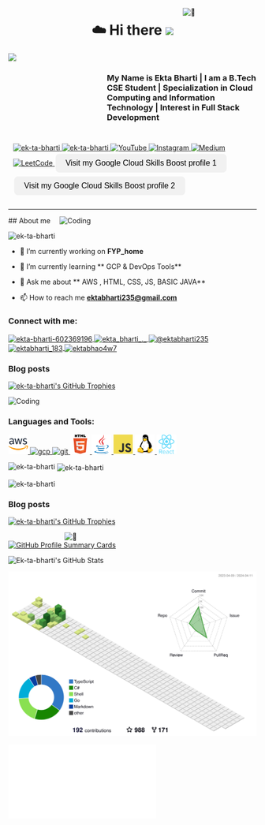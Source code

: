 [<img align="right" width="150" alt="🦑" src="https://count.getloli.com/get/@:lowlighter?theme=rule34">](https://www.youtube.com/@Ektabharti_183)
#####   <h1 align="center">☁️ Hi there <img src="https://emojis.slackmojis.com/emojis/images/1577305505/7373/hand_wave.gif?1577305505" width="30"></h1>
<div style="display: flex;">
<div style="flex-grow: 1;">
<img align='left' src='https://user-images.githubusercontent.com/5713670/87202985-820dcb80-c2b6-11ea-9f56-7ec461c497c3.gif' width='200'>
</div>
<div style="flex-grow: 2;">
  <br>
<h3>My Name is Ekta Bharti | I am a B.Tech CSE Student | Specialization in Cloud Computing and Information Technology | Interest in Full Stack Development</h3>
</div>
</div>
<br>
<div style="display: flex; flex-direction: row; align-items: center;">
  <div style="margin: 10px;">
    <a href="https://github.com/ek-ta-bharti">
      <img src="https://komarev.com/ghpvc/?username=ek-ta-bharti&label=Profile%20views&color=FFFF00&style=flat" alt="ek-ta-bharti" /> 
    </a>
        <a href="https://github.com/Ek-ta-bharti?tab=followers">
      <img src="https://img.shields.io/github/followers/ek-ta-bharti?label=follow&color=0000FF&style=social" alt="ek-ta-bharti" /> 
    </a>
<a href="https://www.youtube.com/channel/UCmQezsF1x1sCpaL7LikRzCg">
  <img src="https://img.shields.io/youtube/channel/subscribers/UCmQezsF1x1sCpaL7LikRzCg?label=Subscribers&style=social" alt="YouTube" /> 
</a>
    <a href="https://www.instagram.com/ekta_bharti_._/">
  <img src="https://image.flaticon.com/icons/png/512/174/174855.png" alt="Instagram" " />
</a>
<a href="https://medium.com/@ektabharti235">
  <img src="https://img.shields.io/badge/Medium-Follow-blue?style=social&logo=medium" alt="Medium" />
<a href="https://leetcode.com/Ekta_Bharti/">
  <img src="https://img.shields.io/badge/LeetCode-Follow-yellow?style=social&logo=leetcode" alt="LeetCode" />
</a>
<a href="https://www.cloudskillsboost.google/public_profiles/bed239f1-64fb-4990-9d85-8e1a6b963d0a">
  <button style="background-color: #f1f1f1; border: none; color: black; padding: 10px 20px; text-align: center; text-decoration: none; display: inline-block; font-size: 16px; margin: 4px 2px; cursor: pointer; border-radius: 8px;">Visit my Google Cloud Skills Boost profile 1</button>
</a>
<a href="https://www.cloudskillsboost.google/public_profiles/be53a506-374c-4a48-b72b-d09337457e95">
  <button style="background-color: #f1f1f1; border: none; color: black; padding: 10px 20px; text-align: center; text-decoration: none; display: inline-block; font-size: 16px; margin: 4px 2px; cursor: pointer; border-radius: 8px;">Visit my Google Cloud Skills Boost profile 2</button>
</a>
  </div>
</div>



<hr>
## About me
<img align="right" alt="Coding" width="400" src="https://i.pinimg.com/originals/97/a2/11/97a2116bffe0ca37b23a6524be476531.gif">

<p align="left"> <img src="https://komarev.com/ghpvc/?username=ek-ta-bharti&label=Profile%20views&color=0e75b6&style=flat" alt="ek-ta-bharti" /> </p>

- 🔭 I’m currently working on **FYP_home**

- 🌱 I’m currently learning ** GCP & DevOps Tools**

- 💬 Ask me about ** AWS , HTML, CSS, JS, BASIC JAVA**

- 📫 How to reach me **ektabharti235@gmail.com**


<h3 align="left">Connect with me:</h3>
<p align="left">
<a href="https://linkedin.com/in/ekta-bharti-602369196" target="blank">
<img align="center" src="https://raw.githubusercontent.com/rahuldkjain/github-profile-readme-generator/master/src/images/icons/Social/linked-in-alt.svg" alt="ekta-bharti-602369196" height="30" width="40" />
</a>
<a href="https://instagram.com/ekta_bharti_._" target="blank">
<img align="center" src="https://raw.githubusercontent.com/rahuldkjain/github-profile-readme-generator/master/src/images/icons/Social/instagram.svg" alt="ekta_bharti_._" height="30" width="40" />
</a>
<a href="https://medium.com/@ektabharti235" target="blank">
<img align="center" src="https://raw.githubusercontent.com/rahuldkjain/github-profile-readme-generator/master/src/images/icons/Social/medium.svg" alt="@ektabharti235" height="30" width="40" />
</a>
<a href="https://www.youtube.com/c/ektabharti_183" target="blank">
<img align="center" src="https://raw.githubusercontent.com/rahuldkjain/github-profile-readme-generator/master/src/images/icons/Social/youtube.svg" alt="ektabharti_183" height="30" width="40" />
</a>
<a href="https://auth.geeksforgeeks.org/user/ektabhao4w7" target="blank">
<img align="center" src="https://raw.githubusercontent.com/rahuldkjain/github-profile-readme-generator/master/src/images/icons/Social/geeks-for-geeks.svg" alt="ektabhao4w7" height="30" width="40" />
</a>
</p>

### Blog posts
<!-- BLOG-POST-LIST:START -->
<!-- BLOG-POST-LIST:END -->

<p align="left">
  <a href="https://github.com/ryo-ma/github-profile-trophy" target="_blank">
    <img src="https://github-profile-trophy.vercel.app/?username=ek-ta-bharti&theme=black" alt="ek-ta-bharti's GitHub Trophies" />
  </a>
</p>

<img alt="Coding" src="https://thecloudlegion.com/images/devops.gif">

<h3 align="left">Languages and Tools:</h3>
<p align="left"> <a href="https://aws.amazon.com" target="_blank" rel="noreferrer"> <img src="https://raw.githubusercontent.com/devicons/devicon/master/icons/amazonwebservices/amazonwebservices-original-wordmark.svg" alt="aws" width="40" height="40"/> </a> <a href="https://cloud.google.com" target="_blank" rel="noreferrer"> <img src="https://www.vectorlogo.zone/logos/google_cloud/google_cloud-icon.svg" alt="gcp" width="40" height="40"/> </a> <a href="https://git-scm.com/" target="_blank" rel="noreferrer"> <img src="https://www.vectorlogo.zone/logos/git-scm/git-scm-icon.svg" alt="git" width="40" height="40"/> </a> <a href="https://www.w3.org/html/" target="_blank" rel="noreferrer"> <img src="https://raw.githubusercontent.com/devicons/devicon/master/icons/html5/html5-original-wordmark.svg" alt="html5" width="40" height="40"/> </a> <a href="https://www.java.com" target="_blank" rel="noreferrer"> <img src="https://raw.githubusercontent.com/devicons/devicon/master/icons/java/java-original.svg" alt="java" width="40" height="40"/> </a> <a href="https://developer.mozilla.org/en-US/docs/Web/JavaScript" target="_blank" rel="noreferrer"> <img src="https://raw.githubusercontent.com/devicons/devicon/master/icons/javascript/javascript-original.svg" alt="javascript" width="40" height="40"/> </a> <a href="https://www.linux.org/" target="_blank" rel="noreferrer"> <img src="https://raw.githubusercontent.com/devicons/devicon/master/icons/linux/linux-original.svg" alt="linux" width="40" height="40"/> </a> <a href="https://reactjs.org/" target="_blank" rel="noreferrer"> <img src="https://raw.githubusercontent.com/devicons/devicon/master/icons/react/react-original-wordmark.svg" alt="react" width="40" height="40"/> </a> </p>

<p><img align="left" src="https://github-readme-stats.vercel.app/api/top-langs?username=ek-ta-bharti&show_icons=true&locale=en&layout=compact" alt="ek-ta-bharti" /></p>

<p>&nbsp;<img align="center" src="https://github-readme-stats.vercel.app/api?username=ek-ta-bharti&show_icons=true&locale=en" alt="ek-ta-bharti" /></p>

<p><img align="center" src="https://github-readme-streak-stats.herokuapp.com/?user=ek-ta-bharti&" alt="ek-ta-bharti" /></p>

### Blog posts
<p align="left">
  <a href="https://github.com/ryo-ma/github-profile-trophy" target="_blank">
    <img src="https://github-profile-trophy.vercel.app/?username=ek-ta-bharti&theme=blue" alt="ek-ta-bharti's GitHub Trophies" />
  </a>
</p>


[<img align="right" width="390" alt="🦑" src="https://gist.githubusercontent.com/lowlighter/3c6eaedf50273adfb7a510822672f570/raw/achievements.svg">](#)



[![GitHub Profile Summary Cards](https://github-profile-summary-cards.vercel.app/api/cards/profile-details?username=Ek-ta-bharti&theme=monokai)](https://github.com/Ek-ta-bharti)

![Ek-ta-bharti's GitHub Stats](https://github-readme-stats.vercel.app/api?username=ek-ta-bharti&show_icons=true&theme=radical)

<!-- Until that day: https://user-images.githubusercontent.com/22963968/159836902-a7553777-f1e2-49ed-90fc-9721322b3f44.png -->
<!-- The betrayer: https://user-images.githubusercontent.com/22963968/155458995-e4c24fff-d667-48cd-a1ce-1f66cd233a14.png -->
<!-- The world ender: https://user-images.githubusercontent.com/22963968/130322172-4e4996cd-eb3d-4013-9fc2-47e573413310.png -->
<!-- Farewell Miura: https://user-images.githubusercontent.com/22963968/119890439-1ff29f00-bf38-11eb-8515-d0a9c3c8a6b6.png -->
<!-- First steps with JavaScript: https://user-images.githubusercontent.com/22963968/114021347-e3c48b80-9870-11eb-8bc8-998bf39b4d0d.png -->


![](./profile-3d-contrib/profile-green-animate.svg)


![](./ekta.py)

